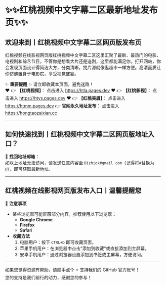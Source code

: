 # :sparkles::sparkles:红桃视频中文字幕二区最新地址发布页:sparkles::sparkles:

## 欢迎来到丨**红桃视频中文字幕二区网页版发布页**

红桃视频在线影视网页版红桃视频中文字幕二区这里汇聚了最新、最热门的电影、电视剧和综艺节目，不管你是想看大片还是追剧，这里都能满足你。打开网站，你会发现页面设计得简洁大方，分类清晰，找片源就像逛超市一样方便。高清画质让你仿佛置身于电影院，享受视觉盛宴。

✨ **重要提醒** ✨ 请立即收藏本页面，避免迷路！  
❤️ 👉 **【红桃视频】**： 点击进入 https://htla.pages.dev
❤️ 👉 **【红桃影视】**： 点击进入 https://htys.pages.dev
❤️ 👉 **【红桃美眉】**： 点击进入 https://htmm.pages.dev
👉 **官网永久地址发布**： 点击进入 https://hongtaozaixian.cc

---

## **如何快速找到丨红桃视频中文字幕二区网页版地址入口？**

📧 **找回地址邮箱**：  
如以上地址无法访问，请发送任意内容至 ` Dizhiok#gmail.com `（记得将`#`替换为`@`），即可获取最新地址。

---

## **红桃视频在线影视网页版发布入口丨温馨提醒您**

📌 **注意事项**  
- 某些浏览器可能屏蔽部分内容，推荐使用以下浏览器：  
  - **Google Chrome**  
  - **Firefox**  
  - **Safari**  
- **收藏方法**  
  1. 电脑用户：按下 `CTRL+D` 即可收藏页面。  
  2. 苹果手机用户：在浏览器中点击“添加到收藏”或直接添加到主屏幕。  
  3. 安卓手机用户：通过浏览器设置添加到书签或主屏幕，方便访问。

---

如果您觉得资源有帮助，请顺手点个 ⭐️ 支持我们的 GitHub 官方账号！  
您的支持是我们前行的动力，感谢您的参与！
